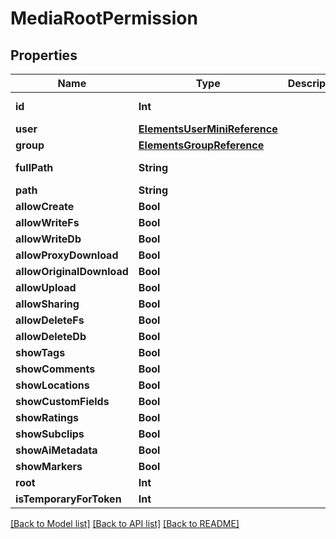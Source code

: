 # MediaRootPermission

## Properties

Name | Type | Description | Notes
------------ | ------------- | ------------- | -------------
**id** | **Int** |  | [optional] [readonly] 
**user** | [**ElementsUserMiniReference**](ElementsUserMiniReference.md) |  | [optional] 
**group** | [**ElementsGroupReference**](ElementsGroupReference.md) |  | [optional] 
**fullPath** | **String** |  | [optional] [readonly] 
**path** | **String** |  | [optional] 
**allowCreate** | **Bool** |  | [optional] 
**allowWriteFs** | **Bool** |  | [optional] 
**allowWriteDb** | **Bool** |  | [optional] 
**allowProxyDownload** | **Bool** |  | [optional] 
**allowOriginalDownload** | **Bool** |  | [optional] 
**allowUpload** | **Bool** |  | [optional] 
**allowSharing** | **Bool** |  | [optional] 
**allowDeleteFs** | **Bool** |  | [optional] 
**allowDeleteDb** | **Bool** |  | [optional] 
**showTags** | **Bool** |  | [optional] 
**showComments** | **Bool** |  | [optional] 
**showLocations** | **Bool** |  | [optional] 
**showCustomFields** | **Bool** |  | [optional] 
**showRatings** | **Bool** |  | [optional] 
**showSubclips** | **Bool** |  | [optional] 
**showAiMetadata** | **Bool** |  | [optional] 
**showMarkers** | **Bool** |  | [optional] 
**root** | **Int** |  | 
**isTemporaryForToken** | **Int** |  | [optional] 

[[Back to Model list]](../#documentation-for-models) [[Back to API list]](../#documentation-for-api-endpoints) [[Back to README]](../)


